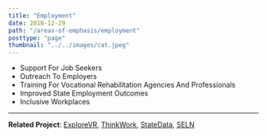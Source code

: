 ```yaml
---
title: "Employment"
date: 2018-12-29
path: "/areas-of-emphasis/employment"
posttype: "page"
thumbnail: "../../images/cat.jpeg"
---
```


* Support For Job Seekers
* Outreach To Employers
* Training For Vocational Rehabilitation Agencies And Professionals
* Improved State Employment Outcomes
* Inclusive Workplaces

- - -

**Related Project**: [ExploreVR](/projects/explorevr), [ThinkWork](/projects/thinkwork), [StateData](/projects/statedata), [SELN](/projects/seln)
